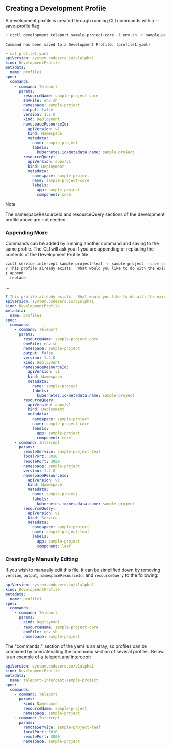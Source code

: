 ## Creating a Development Profile

A development profile is created through running CLI commands with a --save-profile flag:

```bash
➜ czctl development teleport sample-project-core -f env.sh -n sample-project --save-profile profile1.yaml

Command has been saved to a Development Profile. (profile1.yaml)
```
```yaml
➜ cat profile1.yaml
apiVersion: system.codezero.io/v1alpha1
kind: DevelopmentProfile
metadata:
  name: profile1
spec:
  commands:
    - command: Teleport
      params:
        resourceName: sample-project-core
        envFile: env.sh
        namespace: sample-project
        output: false
        version: 1.2.0
        kind: Deployment
        namespaceResourceId:
          apiVersion: v1
          kind: Namespace
          metadata:
            name: sample-project
            labels:
              kubernetes.io/metadata.name: sample-project
        resourceQuery:
          apiVersion: apps/v1
          kind: Deployment
          metadata:
            namespace: sample-project
            name: sample-project-core
            labels:
              app: sample-project
              component: core
```
> [!NOTE]
> The namespaceResourceId and resourceQuery sections of the development profile above are not needed.

### Appending More

Commands can be added by running another command and saving to the same profile. The CLI will ask you if you are
appending or replacing the contents of the Development Profile file.

```bash
czctl service intercept sample-project-leaf -n sample-project --save-profile profile1.yaml
? This profile already exists.  What would you like to do with the existing profile? (Use arrow keys)
❯ append 
  replace 
```
...
```yaml
? This profile already exists.  What would you like to do with the existing profile? append
apiVersion: system.codezero.io/v1alpha1
kind: DevelopmentProfile
metadata:
  name: profile1
spec:
  commands:
    - command: Teleport
      params:
        resourceName: sample-project-core
        envFile: env.sh
        namespace: sample-project
        output: false
        version: 1.2.0
        kind: Deployment
        namespaceResourceId:
          apiVersion: v1
          kind: Namespace
          metadata:
            name: sample-project
            labels:
              kubernetes.io/metadata.name: sample-project
        resourceQuery:
          apiVersion: apps/v1
          kind: Deployment
          metadata:
            namespace: sample-project
            name: sample-project-core
            labels:
              app: sample-project
              component: core
    - command: Intercept
      params:
        remoteService: sample-project-leaf
        localPort: 3010
        remotePort: 3000
        namespace: sample-project
        version: 1.2.0
        namespaceResourceId:
          apiVersion: v1
          kind: Namespace
          metadata:
            name: sample-project
            labels:
              kubernetes.io/metadata.name: sample-project
        resourceQuery:
          apiVersion: v1
          kind: Service
          metadata:
            namespace: sample-project
            name: sample-project-leaf
            labels:
              app: sample-project
              component: leaf
```

### Creating By Manually Editing

If you wish to manually edit this file, it can be simplified down by removing `version`, `output`, 
`namespaceResourceId`, and `resourceQuery` to the following:

```yaml
apiVersion: system.codezero.io/v1alpha1
kind: DevelopmentProfile
metadata:
  name: profile1
spec:
  commands:
    - command: Teleport
      params:
        kind: Deployment
        resourceName: sample-project-core
        envFile: env.sh
        namespace: sample-project
```

The "commands:" section of the yaml is an array, so profiles can be combined by concatenating
the command section of several profiles. Below is an example of a teleport and intercept:

```yaml
apiVersion: system.codezero.io/v1alpha1
kind: DevelopmentProfile
metadata:
  name: teleport-intercept-sample-project
spec:
  commands:
    - command: Teleport
      params:
        kind: Namespace
        resourceName: sample-project
        namespace: sample-project
    - command: Intercept
      params:
        remoteService: sample-project-leaf
        localPort: 3010
        remotePort: 3000
        namespace: sample-project
```